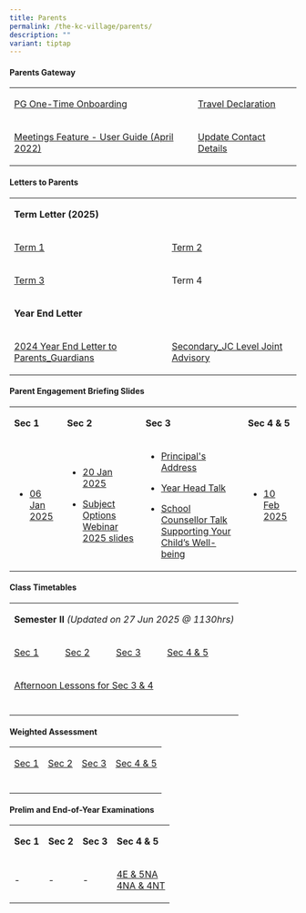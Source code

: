 ```yaml
---
title: Parents
permalink: /the-kc-village/parents/
description: ""
variant: tiptap
---
```

<h4>Parents Gateway</h4>
<table style="minWidth: 50px">
<colgroup>
<col>
<col>
</colgroup>
<tbody>
<tr>
<td rowspan="1" colspan="1">
<p><a href="/files/PG%20One-Time%20Onboarding.pdf" rel="noopener noreferrer nofollow" target="_blank">PG One-Time Onboarding</a>
</p>
</td>
<td rowspan="1" colspan="1">
<p><a href="/files/KC Village/Parents/kc_travel_declaration_website.pdf" rel="noopener noreferrer nofollow" target="_blank">Travel Declaration</a>
</p>
</td>
</tr>
<tr>
<td rowspan="1" colspan="1">
<p><a href="/files/Meetings%20Feature%20-%20User%20Guide%20April%202022.pdf" rel="noopener noreferrer nofollow" target="_blank">Meetings Feature - User Guide (April 2022)</a>
</p>
</td>
<td rowspan="1" colspan="1">
<p><a href="/files/Update%20Contact%20Details.pdf" rel="noopener noreferrer nofollow" target="_blank">Update Contact Details</a>
</p>
</td>
</tr>
</tbody>
</table>
<h4>Letters to Parents</h4>
<table style="minWidth: 50px">
<colgroup>
<col>
<col>
</colgroup>
<tbody>
<tr>
<td rowspan="1" colspan="2">
<p><strong>Term Letter (2025)</strong>
</p>
</td>
</tr>
<tr>
<td rowspan="1" colspan="1">
<p><a href="/files/KC Village/Parents/Letters To Parents/KC_Term_1_Letter_to_Parents_Guardians_2025.pdf" rel="noopener noreferrer nofollow" target="_blank">Term 1</a>
</p>
</td>
<td rowspan="1" colspan="1">
<p><a href="/files/KC Village/Parents/Letters To Parents/2025_T2_Letter_to_Parents_Guardians.pdf" rel="noopener noreferrer nofollow" target="_blank">Term 2</a>
</p>
</td>
</tr>
<tr>
<td rowspan="1" colspan="1">
<p><a href="/files/KC Village/Parents/Letters To Parents/2025_T3_Letter_to_Parents__18_Jun_.pdf" rel="noopener noreferrer nofollow" target="_blank">Term 3</a>
</p>
</td>
<td rowspan="1" colspan="1">
<p>Term 4</p>
</td>
</tr>
<tr>
<td rowspan="1" colspan="2">
<p><strong>Year End Letter</strong>
</p>
</td>
</tr>
<tr>
<td rowspan="1" colspan="1">
<p><a href="/files/KC Village/Parents/Letters To Parents/2024_Year_End_Letter_to_Parents_Guardians.pdf" rel="noopener noreferrer nofollow" target="_blank">2024 Year End Letter to Parents_Guardians</a>
</p>
</td>
<td rowspan="1" colspan="1">
<p><a href="/files/KC Village/Parents/Letters To Parents/Attachment_2___Secondary_JC_Level_Joint_Advisory__Term_4_.pdf" rel="noopener noreferrer nofollow" target="_blank">Secondary_JC Level Joint Advisory</a>
</p>
</td>
</tr>
</tbody>
</table>
<h4>Parent Engagement Briefing Slides</h4>
<table style="minWidth: 100px">
<colgroup>
<col>
<col>
<col>
<col>
</colgroup>
<tbody>
<tr>
<td rowspan="1" colspan="1">
<p><strong>Sec 1</strong>
</p>
</td>
<td rowspan="1" colspan="1">
<p><strong>Sec 2</strong>
</p>
</td>
<td rowspan="1" colspan="1">
<p><strong>Sec 3</strong>
</p>
</td>
<td rowspan="1" colspan="1">
<p><strong>Sec 4 &amp; 5</strong>
</p>
</td>
</tr>
<tr>
<td rowspan="1" colspan="1">
<ul data-tight="true" class="tight">
<li>
<p><a href="/files/KC Village/Parents/Sec_1_Parent_Engagement_slides_2025.pdf" rel="noopener noreferrer nofollow" target="_blank">06 Jan 2025</a>
</p>
</li>
</ul>
</td>
<td rowspan="1" colspan="1">
<ul data-tight="true" class="tight">
<li>
<p><a href="/files/KC Village/Parents/CHIJ_KC_Subject_Options_Webinar_2025_Slides_for_Parents.pdf" rel="noopener noreferrer nofollow" target="_blank">20 Jan 2025</a>
</p>
</li>
<li>
<p><a href="/files/KC Village/Parents/CHIJ_KC_Subject_Options_Webinar_2025_Slides_for_Parents.pdf" rel="noopener noreferrer nofollow" target="_blank">Subject Options Webinar 2025 slides</a>
</p>
</li>
</ul>
</td>
<td rowspan="1" colspan="1">
<ul data-tight="true" class="tight">
<li>
<p><a href="/files/KC Village/Parents/Principal_s_Address_2025_Sec_3_Parent_Engagement.pdf" rel="noopener nofollow" target="_blank">Principal's Address</a>
</p>
</li>
<li>
<p><a href="/files/KC Village/Parents/2025_Sec_3_Parent_Engagement_YH_Talk.pdf" rel="noopener nofollow" target="_blank">Year Head Talk</a>
</p>
</li>
<li>
<p><a href="/files/KC Village/Parents/School_Counsellor_Talk_Supporting_Your_Child_s_Well_being.pdf" rel="noopener nofollow" target="_blank">School Counsellor Talk Supporting Your Child’s Well-being</a>
</p>
</li>
</ul>
</td>
<td rowspan="1" colspan="1">
<ul data-tight="true" class="tight">
<li>
<p><a href="/files/KC Village/Parents/Grad_cohort_Parent_Engagement_slides_2025.pdf" rel="noopener nofollow" target="_blank">10 Feb 2025</a>
</p>
</li>
</ul>
</td>
</tr>
</tbody>
</table>
<h4>Class Timetables</h4>
<table style="minWidth: 100px">
<colgroup>
<col>
<col>
<col>
<col>
</colgroup>
<tbody>
<tr>
<td rowspan="1" colspan="4">
<p><strong>Semester II </strong><em>(Updated on 27 Jun 2025 @ 1130hrs)</em>
</p>
</td>
</tr>
<tr>
<td rowspan="1" colspan="1">
<p><a href="/files/KC Village/Parents/TimeTables/Sec_1___Sem_2_TT_26_Jun_2025.pdf" rel="noopener noreferrer nofollow" target="_blank">Sec 1</a>
</p>
</td>
<td rowspan="1" colspan="1">
<p><a href="/files/KC Village/Parents/TimeTables/Sec_2___Sem_2_TT_26_Jun_2025.pdf" rel="noopener noreferrer nofollow" target="_blank">Sec 2</a>
</p>
</td>
<td rowspan="1" colspan="1">
<p><a href="/files/KC Village/Parents/TimeTables/Sec_3___Sem_2_TT_26_Jun_2025.pdf" rel="noopener noreferrer nofollow" target="_blank">Sec 3</a>
</p>
</td>
<td rowspan="1" colspan="1">
<p><a href="/files/KC Village/Parents/TimeTables/Sec_4_5___Sem_2_TT_26_Jun_2025.pdf" rel="noopener noreferrer nofollow" target="_blank">Sec 4 &amp; 5</a>
</p>
</td>
</tr>
<tr>
<td rowspan="1" colspan="4">
<p><a href="/files/KC Village/Parents/TimeTables/2025_Semester_2_Afternoon_Lessons.pdf" rel="noopener noreferrer nofollow" target="_blank">Afternoon Lessons for Sec 3 &amp; 4</a>
</p>
</td>
</tr>
<tr>
<td rowspan="1" colspan="4">
<p></p>
</td>
</tr>
</tbody>
</table>
<h4>Weighted Assessment</h4>
<table style="minWidth: 100px">
<colgroup>
<col>
<col>
<col>
<col>
</colgroup>
<tbody>
<tr>
<td rowspan="1" colspan="1">
<p><a href="/files/KC Village/Parents/Weighted Assessment/Sec_1_Weighted_Assessment_2_Schedule_2025.pdf" rel="noopener nofollow" target="_blank">Sec 1</a>
</p>
</td>
<td rowspan="1" colspan="1">
<p><a href="/files/KC Village/Parents/Weighted Assessment/Sec_2_Weighted_Assessment_2_Schedule_2025.pdf" rel="noopener nofollow" target="_blank">Sec 2</a>
</p>
</td>
<td rowspan="1" colspan="1">
<p><a href="/files/KC Village/Parents/Weighted Assessment/Sec_3_Weighted_Assessment_2_Schedule_2025.pdf" rel="noopener nofollow" target="_blank">Sec 3</a>
</p>
</td>
<td rowspan="1" colspan="1">
<p><a href="/files/KC Village/Parents/Weighted Assessment/Sec_4_Weighted_Assessment_2_Schedule_2025.pdf" rel="noopener nofollow" target="_blank">Sec 4 &amp; 5</a>
</p>
</td>
</tr>
<tr>
<td rowspan="1" colspan="1">
<p></p>
</td>
<td rowspan="1" colspan="1">
<p></p>
</td>
<td rowspan="1" colspan="1">
<p></p>
</td>
<td rowspan="1" colspan="1">
<p></p>
</td>
</tr>
</tbody>
</table>
<h4>Prelim and End-of-Year Examinations</h4>
<table style="minWidth: 100px">
<colgroup>
<col>
<col>
<col>
<col>
</colgroup>
<tbody>
<tr>
<td rowspan="1" colspan="1">
<p><strong>Sec 1</strong>
</p>
</td>
<td rowspan="1" colspan="1">
<p><strong>Sec 2</strong>
</p>
</td>
<td rowspan="1" colspan="1">
<p><strong>Sec 3</strong>
</p>
</td>
<td rowspan="1" colspan="1">
<p><strong>Sec 4 &amp; 5</strong>
</p>
</td>
</tr>
<tr>
<td rowspan="1" colspan="1">
<p>-</p>
</td>
<td rowspan="1" colspan="1">
<p>-</p>
</td>
<td rowspan="1" colspan="1">
<p>-</p>
</td>
<td rowspan="1" colspan="1">
<p><a href="/files/KC Village/Parents/Letters To Parents/2025_4E5N_Prelim_Exam_Letter_to_Parents_and_TT.pdf" rel="noopener noreferrer nofollow" target="_blank">4E &amp; 5NA</a>
<br><a href="/files/KC Village/Parents/Letters To Parents/2025_4NA_NT_Prelim_Exam_Letter_to_Parents_and_TT_STUDENT_COPY_FINAL.pdf" rel="noopener nofollow" target="_blank">4NA &amp; 4NT</a>
</p>
</td>
</tr>
</tbody>
</table>
<p></p>